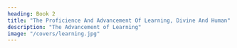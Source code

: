 ```yaml
---
heading: Book 2
title: "The Proficience And Advancement Of Learning, Divine And Human"
description: "The Advancement of Learning"
image: "/covers/learning.jpg"
---
```

